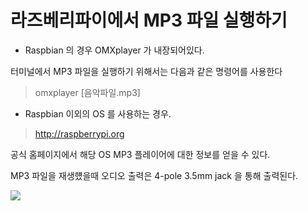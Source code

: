 # 라즈베리파이에서 MP3 파일 실행하기

 - Raspbian 의 경우 OMXplayer 가 내장되어있다.

 터미널에서 MP3 파일을 실행하기 위해서는 다음과 같은 명령어를 사용한다

 > omxplayer [음악파일.mp3]


 - Raspbian 이외의 OS 를 사용하는 경우.

 > http://raspberrypi.org

 공식 홈페이지에서 해당 OS MP3 플레이어에 대한 정보를 얻을 수 있다.

MP3 파일을 재생헀을때 오디오 출력은 4-pole 3.5mm jack 을 통해 출력된다.

![](http://raspberrypi.ssu.ac.kr/files/attach/images/106/843/c90581d7a357f3c2363bd0d82383a1ba.jpg)
